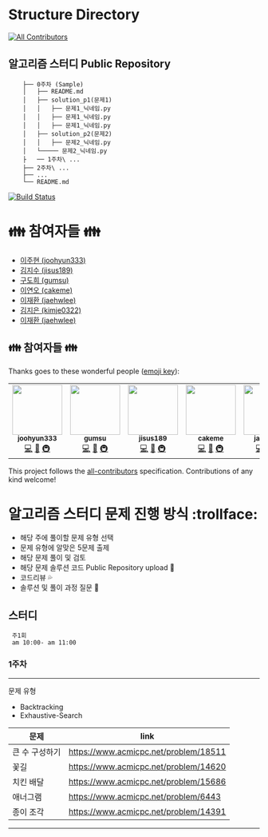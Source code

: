 # Structure Directory
<!-- ALL-CONTRIBUTORS-BADGE:START - Do not remove or modify this section -->
[![All Contributors](https://img.shields.io/badge/all_contributors-1-orange.svg?style=flat-square)](#contributors-)
<!-- ALL-CONTRIBUTORS-BADGE:END -->
## 알고리즘 스터디 Public Repository
```
    ├── 0주차 (Sample)
    │   ├── README.md
    │   ├── solution_p1(문제1)
    │   │   ├── 문제1_닉네임.py
    │   │   ├── 문제1_닉네임.py
    │   │   ├── 문제1_닉네임.py
    │   ├── solution_p2(문제2)
    │   │   ├── 문제2_닉네임.py
    │   └───── 문제2_닉네임.py
    ├   ── 1주차\ ...
    ├── 2주차\ ...
    ├── ...
    └── README.md
```

[![Build Status](https://travis-ci.org/joemccann/dillinger.svg?branch=master)](https://travis-ci.org/joemccann/dillinger)
# :family: 참여자들 :family:
- [이주현 (joohyun333)](https://github.com/joohyun333)
- [김지수 (jisus189)](https://github.com/jisus189)
- [구도희 (gumsu)](https://github.com/gumsu)
- [이연오 (cakeme)](https://github.com/cakeme)
- [이재환 (jaehwlee)](https://github.com/jaehwlee)
- [김지은 (kimje0322)](https://github.com/kimje0322)
- [이재환 (jaehwlee)](https://github.com/jaehwlee)

## :family: 참여자들 :family:

Thanks goes to these wonderful people ([emoji key](https://allcontributors.org/docs/en/emoji-key)):

<!-- ALL-CONTRIBUTORS-LIST:START - Do not remove or modify this section -->
<!-- prettier-ignore-start -->
<!-- markdownlint-disable -->
<table>
  <tr>
    <td align="center"><a href="https://github.com/joohyun333"><img src="https://avatars.githubusercontent.com/u/58985553?v=4?s=100" width="100px;" alt=""/><br /><sub><b>joohyun333</b></sub></a><br /><a href="https://github.com/joohyun333/Algorithm_Study_Group/commits?author=joohyun333" title="Code">💻</a> <a href="https://github.com/joohyun333/Algorithm_Study_Group/commits?author=joohyun333" title="Documentation">📖</a> <a href="#infra-joohyun333" title="Infrastructure (Hosting, Build-Tools, etc)">🚇</a></td>
    <td align="center"><a href="https://github.com/gumsu"><img src="https://avatars.githubusercontent.com/u/49813916?v=4?s=100" width="100px;" alt=""/><br /><sub><b>gumsu</b></sub></a><br /><a href="https://github.com/joohyun333/Algorithm_Study_Group/commits?author=gumsu" title="Code">💻</a> <a href="https://github.com/joohyun333/Algorithm_Study_Group/commits?author=gumsu" title="Documentation">📖</a> <a href="#infra-gumsu" title="Infrastructure (Hosting, Build-Tools, etc)">🚇</a></td>
      <td align="center"><a href="https://github.com/jisus189"><img src="https://avatars.githubusercontent.com/u/44248084?s=400&v=4" width="100px;" alt=""/><br /><sub><b>jisus189</b></sub></a><br /><a href="https://github.com/joohyun333/Algorithm_Study_Group/commits?author=jisus189" title="Code">💻</a> <a href="https://github.com/joohyun333/Algorithm_Study_Group/commits?author=jisus189" title="Documentation">📖</a> <a href="#infra-jisus189" title="Infrastructure (Hosting, Build-Tools, etc)">🚇</a></td>
      <td align="center"><a href="https://github.com/cakeme"><img src="src="https://avatars.githubusercontent.com/u/73256792?s=200&v=4" width="100px;" alt=""/><br /><sub><b>cakeme</b></sub></a><br /><a href="https://github.com/joohyun333/Algorithm_Study_Group/commits?author=cakeme" title="Code">💻</a> <a href="https://github.com/joohyun333/Algorithm_Study_Group/commits?author=cakeme" title="Documentation">📖</a> <a href="#infra-cakeme" title="Infrastructure (Hosting, Build-Tools, etc)">🚇</a></td>
      <td align="center"><a href="https://github.com/jaehwlee"><img src="https://avatars.githubusercontent.com/u/33409264?s=400&u=68951116dc96644385cafc0175bb1a00b04556e5&v=4" width="100px;" alt=""/><br /><sub><b>jaehwlee</b></sub></a><br /><a href="https://github.com/joohyun333/Algorithm_Study_Group/commits?author=jaehwlee" title="Code">💻</a> <a href="https://github.com/joohyun333/Algorithm_Study_Group/commits?author=jaehwlee" title="Documentation">📖</a> <a href="#infra-jaehwlee" title="Infrastructure (Hosting, Build-Tools, etc)">🚇</a></td>
      <td align="center"><a href="https://github.com/kimje0322"><img src="https://avatars.githubusercontent.com/u/60080676?s=400&u=7d82b9700fd4ffbf338a282e2d14a86e6e2ad483&v=4" width="100px;" alt=""/><br /><sub><b>kimje0322</b></sub></a><br /><a href="https://github.com/joohyun333/Algorithm_Study_Group/commits?author=kimje0322" title="Code">💻</a> <a href="https://github.com/joohyun333/Algorithm_Study_Group/commits?author=kimje0322" title="Documentation">📖</a> <a href="#infra-gumsu" title="Infrastructure (Hosting, Build-Tools, etc)">🚇</a></td>
  </tr>
</table>

<!-- markdownlint-restore -->
<!-- prettier-ignore-end -->

<!-- ALL-CONTRIBUTORS-LIST:END -->

This project follows the [all-contributors](https://github.com/all-contributors/all-contributors) specification. Contributions of any kind welcome!
    
# 알고리즘 스터디 문제 진행 방식 :trollface:
- 해당 주에 풀이할 문제 유형 선택
- 문제 유형에 알맞은 5문제 출제
- 해당 문제 풀이 및 검토
- 해당 문제 솔루션 코드 Public Repository upload :file_folder:
- 코드리뷰 :sweat_drops:
- 솔루션 및 풀이 과정 질문 :raising_hand:

## 스터디 
```
 주1회 
 am 10:00- am 11:00 
```
### 1주차 
---
문제 유형 
- Backtracking
- Exhaustive-Search

| 문제 | link |
| ------ | ------ |
| 큰 수 구성하기 | https://www.acmicpc.net/problem/18511 |
| 꽃길 | https://www.acmicpc.net/problem/14620 |
| 치킨 배달 | https://www.acmicpc.net/problem/15686 |
| 애너그램 | https://www.acmicpc.net/problem/6443 |
| 종이 조각 | https://www.acmicpc.net/problem/14391 |
---
